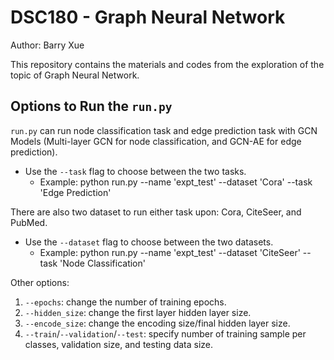 # DSC180 - Graph Neural Network

Author: Barry Xue

This repository contains the materials and codes from the exploration of the topic of Graph Neural Network.

## Options to Run the `run.py`
`run.py` can run node classification task and edge prediction task with GCN Models (Multi-layer GCN for node classification, and GCN-AE for edge prediction).
* Use the `--task` flag to choose between the two tasks.
    - Example: python run.py --name 'expt_test' --dataset 'Cora' --task 'Edge Prediction'

There are also two dataset to run either task upon: Cora, CiteSeer, and PubMed.
* Use the `--dataset` flag to choose between the two datasets.
    - Example: python run.py --name 'expt_test' --dataset 'CiteSeer' --task 'Node Classification'

Other options:
1. `--epochs`: change the number of training epochs.
2. `--hidden_size`: change the first layer hidden layer size.
3. `--encode_size`: change the encoding size/final hidden layer size.
4. `--train`/`--validation`/`--test`: specify number of training sample per classes, validation size, and testing data size.